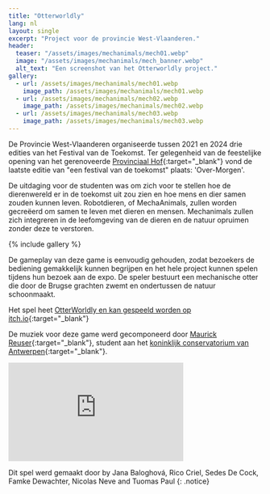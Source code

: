 ```yaml
---
title: "Otterworldly"
lang: nl
layout: single
excerpt: "Project voor de provincie West-Vlaanderen."
header:
  teaser: "/assets/images/mechanimals/mech01.webp"
  image: "/assets/images/mechanimals/mech_banner.webp"
  alt_text: "Een screenshot van het Otterworldly project."
gallery:
  - url: /assets/images/mechanimals/mech01.webp
    image_path: /assets/images/mechanimals/mech01.webp
  - url: /assets/images/mechanimals/mech02.webp
    image_path: /assets/images/mechanimals/mech02.webp
  - url: /assets/images/mechanimals/mech03.webp
    image_path: /assets/images/mechanimals/mech03.webp
---
```


De Provincie West-Vlaanderen organiseerde tussen 2021 en 2024 drie edities van het Festival van de Toekomst. Ter gelegenheid van de feestelijke opening van het gerenoveerde [Provinciaal Hof](https://www.provinciaalhof.be){:target="_blank"} vond de laatste editie van "een festival van de toekomst" plaats: 'Over-Morgen'.

De uitdaging voor de studenten was om zich voor te stellen hoe de dierenwereld er in de toekomst uit zou zien en hoe mens en dier samen zouden kunnen leven. Robotdieren, of MechaAnimals, zullen worden gecreëerd om samen te leven met dieren en mensen. Mechanimals zullen zich integreren in de leefomgeving van de dieren en de natuur opruimen zonder deze te verstoren.

{% include gallery %}

De gameplay van deze game is eenvoudig gehouden, zodat bezoekers de bediening gemakkelijk kunnen begrijpen en het hele project kunnen spelen tijdens hun bezoek aan de expo. De speler bestuurt een mechanische otter die door de Brugse grachten zwemt en ondertussen de natuur schoonmaakt.

Het spel heet [OtterWorldly en kan gespeeld worden op itch.io](https://sedesdecock.itch.io/mechanimals){:target="_blank"}

De muziek voor deze game werd gecomponeerd door [Maurick Reuser](https://maurickreuser.nl/){:target="_blank"}, student aan het [koninklijk conservatorium van Antwerpen](https://www.ap-arts.be/koninklijk-conservatorium-antwerpen){:target="_blank"}.

<iframe width="347" height="195" src="https://www.youtube.com/embed/N-udlHfjeN4" title="Mechanimals trailer" frameborder="0" allow="accelerometer; autoplay; clipboard-write; encrypted-media; gyroscope; picture-in-picture; web-share" referrerpolicy="strict-origin-when-cross-origin" allowfullscreen></iframe>

Dit spel werd gemaakt door by Jana Baloghová, Rico Criel, Sedes De Cock, Famke Dewachter, Nicolas Neve and Tuomas Paul
{: .notice}


